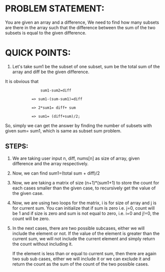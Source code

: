 # PROBLEM STATEMENT:

You are given an array and a difference, We need to find how many subsets are there in the array such that the difference between the sum of the two subsets is equal to the given difference. 

# QUICK POINTS:

1. Let's take sum1 be the subset of one subset, sum be the total sum of the array and diff be the given difference.

It is obvious that

                    sum1-sum2=diff

                => sum1-(sum-sum1)=diff

                => 2*sum1= diff+ sum

                => sum1= (diff+sum)/2;

So, simply we can get the answer by finding the number of subsets with given sum= sum1, which is same as subset sum problem.


## STEPS:

1. We are taking user input n, diff, nums[n] as size of array, given difference and the array respectively.

2. Now, we can find sum1=(total sum + diff)/2

2. Now, we are taking a  matrix of size (n+1)*(sum1+1) to store the count for each cases smaller than the given case, to recursively get the value of the given case.

3. Now, we are using two loops for the matrix, i is for size of array and j is for current sum. You can initialize that if sum is zero i.e. j=0, count will be 1 and if size is zero and sum is not equal to zero, i.e. i=0 and j!=0, the count will be zero.

4. In the next cases, there are two possible subcases, either we will include the element or not. If the value of the element is greater than the current sum, we will not include the current element and simply return the count without including it.


    If the element is less than or equal to current sum, then there are again two sub sub cases, either we will include it or we can exclude it and return the count as the sum of the count of the two possible cases. 
